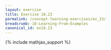 ```yaml
---
layout: exercise
title: Exercise 18.23
permalink: /concept-learning-exercises/ex_23/
breadcrumb: 18-Learning-From-Examples
canonical_id: ex18.23
---
```


{% include mathjax_support %}
